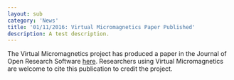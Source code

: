 ```yaml
---
layout: sub
category: 'News'
title: '01/11/2016: Virtual Micromagnetics Paper Published'
description: A test description.
---
```


The Virtual Micromagnetics project has produced a paper in the Journal of Open
Research Software
[here](http://openresearchsoftware.metajnl.com/articles/10.5334/jors.141/). Researchers
using Virtual Micromagnetics are welcome to cite this publication to credit the
project.
